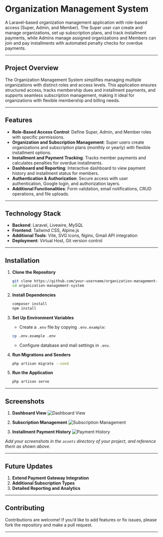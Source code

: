 # Organization Management System

A Laravel-based organization management application with role-based access (Super, Admin, and Member). The Super user can create and manage organizations, set up subscription plans, and track installment payments, while Admins manage assigned organizations and Members can join and pay installments with automated penalty checks for overdue payments.

---

## Project Overview

The Organization Management System simplifies managing multiple organizations with distinct roles and access levels. This application ensures structured access, tracks membership dues and installment payments, and supports seamless subscription management, making it ideal for organizations with flexible membership and billing needs.

---

## Features

- **Role-Based Access Control**: Define Super, Admin, and Member roles with specific permissions.
- **Organization and Subscription Management**: Super users create organizations and subscription plans (monthly or yearly) with flexible installment options.
- **Installment and Payment Tracking**: Tracks member payments and calculates penalties for overdue installments.
- **Dashboard and Reporting**: Interactive dashboard to view payment history and installment status for members.
- **Authentication & Authorization**: Secure access with user authentication, Google login, and authorization layers.
- **Additional Functionalities**: Form validation, email notifications, CRUD operations, and file uploads.

---

## Technology Stack

- **Backend**: Laravel, Livewire, MySQL
- **Frontend**: Tailwind CSS, Alpine.js
- **Additional Tools**: Vite, SVG Icons, Nginx, Gmail API integration
- **Deployment**: Virtual Host, Git version control

---

## Installation

1. **Clone the Repository**
    ```bash
    git clone https://github.com/your-username/organization-management-system.git
    cd organization-management-system
    ```

2. **Install Dependencies**
    ```bash
    composer install
    npm install
    ```

3. **Set Up Environment Variables**
    - Create a `.env` file by copying `.env.example`:
    ```bash
    cp .env.example .env
    ```
    - Configure database and mail settings in `.env`.

4. **Run Migrations and Seeders**
    ```bash
    php artisan migrate --seed
    ```

5. **Run the Application**
    ```bash
    php artisan serve
    ```

---

## Screenshots

1. **Dashboard View**
   ![Dashboard View](path/to/dashboard-screenshot.png)

2. **Subscription Management**
   ![Subscription Management](path/to/subscription-screenshot.png)

3. **Installment Payment History**
   ![Payment History](path/to/payment-history-screenshot.png)

*Add your screenshots in the `assets` directory of your project, and reference them as shown above.*

---

## Future Updates

1. **Extend Payment Gateway Integration**
2. **Additional Subscription Types**
3. **Detailed Reporting and Analytics**

---

## Contributing

Contributions are welcome! If you’d like to add features or fix issues, please fork the repository and make a pull request.

---


